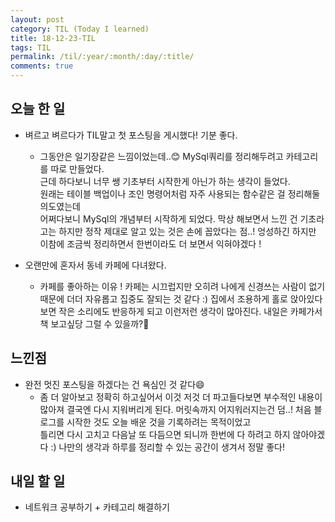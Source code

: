 ```yaml
---
layout: post
category: TIL (Today I learned)
title: 18-12-23-TIL
tags: TIL
permalink: /til/:year/:month/:day/:title/
comments: true
---
```


## 오늘 한 일
- 벼르고 벼르다가 TIL말고 첫 포스팅을 게시했다! 기분 좋다.  
  - 그동안은 일기장같은 느낌이었는데..:blush: MySql쿼리를 정리해두려고 카테고리를 따로 만들었다.  
  근데 하다보니 너무 쌩 기초부터 시작한게 아닌가 하는 생각이 들었다.   
  원래는 테이블 백업이나 조인 명령어처럼 자주 사용되는 함수같은 걸 정리해둘 의도였는데  
  어쩌다보니 MySql의 개념부터 시작하게 되었다. 막상 해보면서 느낀 건 기초라고는 하지만 정작 제대로 알고 있는 것은 손에 꼽았다는 점..!
  엉성하긴 하지만 이참에 조금씩 정리하면서 한번이라도 더 보면서 익혀야겠다 !

- 오랜만에 혼자서 동네 카페에 다녀왔다.  
  - 카페를 좋아하는 이유 ! 카페는 시끄럽지만 오히려 나에게 신경쓰는 사람이 없기 때문에 더더 자유롭고 집중도 잘되는 것 같다 :) 
  집에서 조용하게 홀로 앉아있다보면 작은 소리에도 반응하게 되고 이런저런 생각이 많아진다. 
   내일은 카페가서 책 보고싶당 그럴 수 있을까?:dash:


## 느낀점
- 완전 멋진 포스팅을 하겠다는 건 욕심인 것 같다:smile: 
  - 좀 더 알아보고 정확히 하고싶어서 이것 저것 더 파고들다보면 
  부수적인 내용이 많아져 결국엔 다시 지워버리게 된다. 머릿속까지 어지워러지는건 덤..!
  처음 블로그를 시작한 것도 오늘 배운 것을 기록하려는 목적이었고  
  틀리면 다시 고치고 다음날 또 다듬으면 되니까 한번에 다 하려고 하지 않아야겠다 :)
  나만의 생각과 하루를 정리할 수 있는 공간이 생겨서 정말 좋다!


## 내일 할 일
- 네트워크 공부하기 + 카테고리 해결하기
